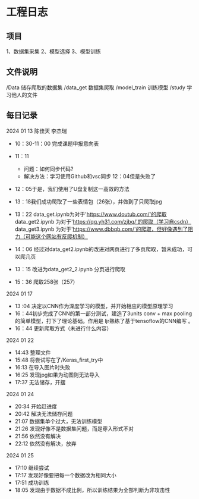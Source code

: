 # 工程日志
## 项目
1、数据集采集
2、模型选择
3、模型训练

## 文件说明
/Data 储存爬取的数据集
/data_get 数据集爬取
/model_train 训练模型
/study 学习他人的文件

## 每日记录
2024 01 13 陈佳天 李杰瑞

- 10：30-11：00 完成课题申报意向表

- 11：11
  - 问题：如何同步代码?
  - 解决方法：学习使用Github和vsc同步  12：04但是失败了
- 12：05于是，我们使用了U盘复制这一高效的方法
- 13：18我们成功爬取了一些表情包（26张），并做到了只爬取jpg
- 13：22 data_get.ipynb为对于'https://www.doutub.com/'的爬取
        data_get2.ipynb 为对于'https://qq.yh31.com/zjbq/'的爬取（学习自csdn）
		data_get3.ipynb 为对于'https://www.dbbqb.com/'的爬取，但好像遇到了阻力（可能这个网站有反爬机制）
- 14：06 经过对data_get2.ipynb的改进对网页进行了多页爬取，暂未成功，可以爬几页
- 13：15 改进为data_get2_2.ipynb 分页进行爬取
- 15：36 爬取258张（257）

2024 01 17 
- 13 :04 决定以CNN作为深度学习的模型，并开始相应的模型原理学习
- 16：44初步完成了CNN的第一部分测试，建造了3units conv + max pooling的简单模型，打下了理论基础。作用是  ljr熟练了基于tensoflow的CNN编写  。 
- 16：44 更新爬取方式（未进行什么内容）

2024 01 22
- 14:43 整理文件
- 15:48 将尝试写在了/Keras_first_try中
- 16:13 在导入图片时失败
- 16:25 发现jpg如果为动图则无法导入
- 17:37 无法储存，开摆

2024 01 24
- 20:34 开始赶进度
- 20:42 解决无法储存问题
- 21:07 数据集单个过大，无法训练模型
- 21:26 发现好像不是数据集问题，而是穿入形式不对
- 21:56 依然没有解决
- 22:12 依然没有解决，放弃

2024 01 25
- 17:10 继续尝试
- 17:17 发现好像要把每一个数据改为相同大小
- 17:51 成功训练
- 18:05 发现由于数据不成比例，所以训练结果为全部判断为非攻击性
